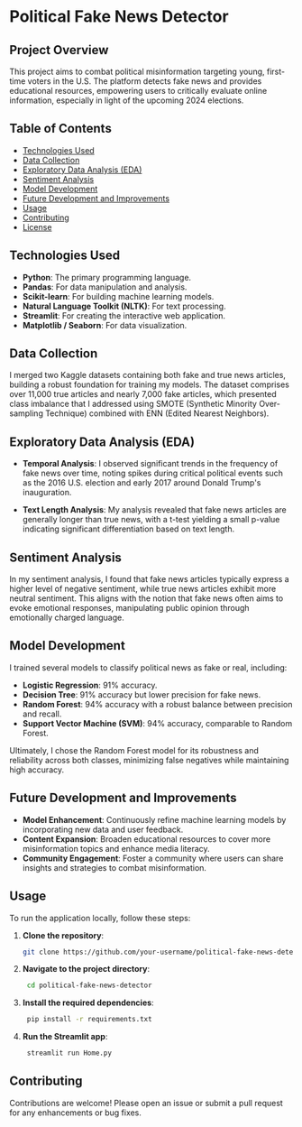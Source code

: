 # Political Fake News Detector

## Project Overview
This project aims to combat political misinformation targeting young, first-time voters in the U.S. The platform detects fake news and provides educational resources, empowering users to critically evaluate online information, especially in light of the upcoming 2024 elections.

## Table of Contents
- [Technologies Used](#technologies-used)
- [Data Collection](#data-collection)
- [Exploratory Data Analysis (EDA)](#exploratory-data-analysis-eda)
- [Sentiment Analysis](#sentiment-analysis)
- [Model Development](#model-development)
- [Future Development and Improvements](#future-development-and-improvements)
- [Usage](#usage)
- [Contributing](#contributing)
- [License](#license)

## Technologies Used
- **Python**: The primary programming language.
- **Pandas**: For data manipulation and analysis.
- **Scikit-learn**: For building machine learning models.
- **Natural Language Toolkit (NLTK)**: For text processing.
- **Streamlit**: For creating the interactive web application.
- **Matplotlib / Seaborn**: For data visualization.

## Data Collection
I merged two Kaggle datasets containing both fake and true news articles, building a robust foundation for training my models. The dataset comprises over 11,000 true articles and nearly 7,000 fake articles, which presented class imbalance that I addressed using SMOTE (Synthetic Minority Over-sampling Technique) combined with ENN (Edited Nearest Neighbors).

## Exploratory Data Analysis (EDA)
- **Temporal Analysis**: I observed significant trends in the frequency of fake news over time, noting spikes during critical political events such as the 2016 U.S. election and early 2017 around Donald Trump's inauguration.
  
- **Text Length Analysis**: My analysis revealed that fake news articles are generally longer than true news, with a t-test yielding a small p-value indicating significant differentiation based on text length.

## Sentiment Analysis
In my sentiment analysis, I found that fake news articles typically express a higher level of negative sentiment, while true news articles exhibit more neutral sentiment. This aligns with the notion that fake news often aims to evoke emotional responses, manipulating public opinion through emotionally charged language.

## Model Development
I trained several models to classify political news as fake or real, including:
- **Logistic Regression**: 91% accuracy.
- **Decision Tree**: 91% accuracy but lower precision for fake news.
- **Random Forest**: 94% accuracy with a robust balance between precision and recall.
- **Support Vector Machine (SVM)**: 94% accuracy, comparable to Random Forest.

Ultimately, I chose the Random Forest model for its robustness and reliability across both classes, minimizing false negatives while maintaining high accuracy.

## Future Development and Improvements
- **Model Enhancement**: Continuously refine machine learning models by incorporating new data and user feedback.
- **Content Expansion**: Broaden educational resources to cover more misinformation topics and enhance media literacy.
- **Community Engagement**: Foster a community where users can share insights and strategies to combat misinformation.

## Usage
To run the application locally, follow these steps:

1. **Clone the repository**:
   ```bash
   git clone https://github.com/your-username/political-fake-news-detector.git

2. **Navigate to the project directory**:
   ```bash
    cd political-fake-news-detector

3. **Install the required dependencies**:
   ```bash
    pip install -r requirements.txt

4. **Run the Streamlit app**:
   ```bash
    streamlit run Home.py

## Contributing
Contributions are welcome! Please open an issue or submit a pull request for any enhancements or bug fixes.
